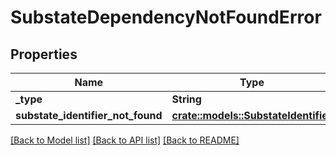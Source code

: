 # SubstateDependencyNotFoundError

## Properties

Name | Type | Description | Notes
------------ | ------------- | ------------- | -------------
**_type** | **String** |  | 
**substate_identifier_not_found** | [**crate::models::SubstateIdentifier**](SubstateIdentifier.md) |  | 

[[Back to Model list]](../README.md#documentation-for-models) [[Back to API list]](../README.md#documentation-for-api-endpoints) [[Back to README]](../README.md)


